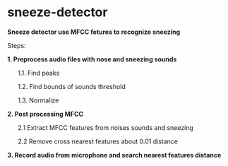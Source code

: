 # sneeze-detector
<b>
Sneeze detector use MFCC fetures to recognize sneezing
</b>
<p>
Steps: <p>
<b>
1.  Preprocess audio files with nose and sneezing sounds
</b>
<p>
&nbsp;&nbsp;&nbsp;&nbsp;&nbsp;&nbsp;1.1. Find peaks
</p>
<p>
&nbsp;&nbsp;&nbsp;&nbsp;&nbsp;&nbsp;1.2. Find bounds of sounds threshold
</p>
<p>
&nbsp;&nbsp;&nbsp;&nbsp;&nbsp;&nbsp;1.3. Normalize
</p>
<p>
<b>
2.  Post processing MFCC
</b>
<p>
&nbsp;&nbsp;&nbsp;&nbsp;&nbsp;&nbsp;2.1 Extract MFCC features from noises sounds and sneezing
</p>
<p>
&nbsp;&nbsp;&nbsp;&nbsp;&nbsp;&nbsp;2.2 Remove cross nearest features about 0.01 distance
</p>
<p>
<b>
3. Record audio from microphone and search nearest features distance
</b>
</p>
</p>
</p>
